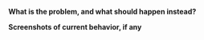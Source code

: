 **What is the problem, and what should happen instead?**


**Screenshots of current behavior, if any**

